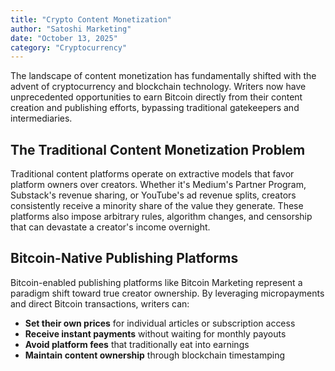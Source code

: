 ```yaml
---
title: "Crypto Content Monetization"
author: "Satoshi Marketing"
date: "October 13, 2025"
category: "Cryptocurrency"
---
```


The landscape of content monetization has fundamentally shifted with the advent of cryptocurrency and blockchain technology. Writers now have unprecedented opportunities to earn Bitcoin directly from their content creation and publishing efforts, bypassing traditional gatekeepers and intermediaries.

## The Traditional Content Monetization Problem

Traditional content platforms operate on extractive models that favor platform owners over creators. Whether it's Medium's Partner Program, Substack's revenue sharing, or YouTube's ad revenue splits, creators consistently receive a minority share of the value they generate. These platforms also impose arbitrary rules, algorithm changes, and censorship that can devastate a creator's income overnight.

## Bitcoin-Native Publishing Platforms

Bitcoin-enabled publishing platforms like Bitcoin Marketing represent a paradigm shift toward true creator ownership. By leveraging micropayments and direct Bitcoin transactions, writers can:

- **Set their own prices** for individual articles or subscription access
- **Receive instant payments** without waiting for monthly payouts
- **Avoid platform fees** that traditionally eat into earnings
- **Maintain content ownership** through blockchain timestamping
